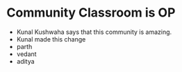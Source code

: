 # Community Classroom is OP

- Kunal Kushwaha says that this community is amazing.
- Kunal made this change
- parth
- vedant
- aditya